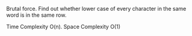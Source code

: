 Brutal force. Find out whether lower case of every character in the same word is in the same row.


Time Complexity O(n). Space Complexity O(1)